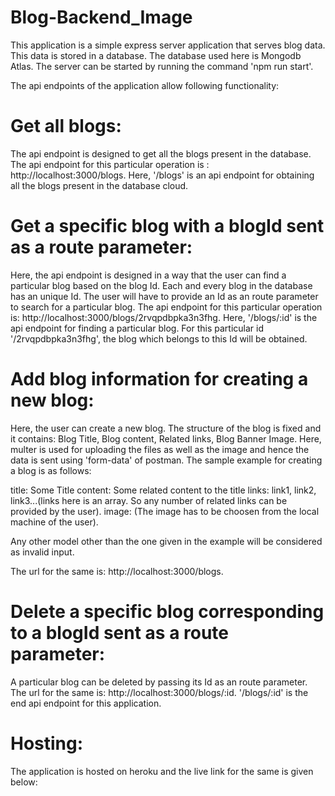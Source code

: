 # Blog-Backend_Image

This application is a simple express server application that serves blog data. This data is stored in a database. The database used here is Mongodb Atlas. The server can be started by running the command 'npm run start'.

The api endpoints of the application allow following functionality:

# Get all blogs:

The api endpoint is designed to get all the blogs present in the database. The api endpoint for this particular operation is : http://localhost:3000/blogs. Here, '/blogs' is an api endpoint for obtaining all the blogs present in the database cloud.

# Get a specific blog with a blogId sent as a route parameter:

Here, the api endpoint is designed in a way that the user can find a particular blog based on the blog Id. Each and every blog in the database has an unique Id. The user will have to provide an Id as an route parameter to search for a particular blog. The api endpoint for this particular operation is: http://localhost:3000/blogs/2rvqpdbpka3n3fhg. Here, '/blogs/:id' is the api endpoint for finding a particular blog. For this particular id '/2rvqpdbpka3n3fhg', the blog which belongs to this Id will be obtained.

# Add blog information for creating a new blog: 

Here, the user can create a new blog. The structure of the blog is fixed and it contains: Blog Title, Blog content, Related links, Blog Banner Image. Here, multer is used for uploading the files as well as the image and hence the data is sent using 'form-data' of postman. The sample example for creating a blog is as follows: 

title: Some Title
content: Some related content to the title
links: link1, link2, link3...(links here is an array. So any number of related links can be provided by the user).
image: (The image has to be choosen from the local machine of the user).

Any other model other than the one given in the example will be considered as invalid input.

The url for the same is: http://localhost:3000/blogs. 

# Delete a specific blog corresponding to a blogId sent as a route parameter:

A particular blog can be deleted by passing its Id as an route parameter. The url for the same is: http://localhost:3000/blogs/:id. '/blogs/:id' is the end api endpoint for this application. 

# Hosting:

The application is hosted on heroku and the live link for the same is given below: 
